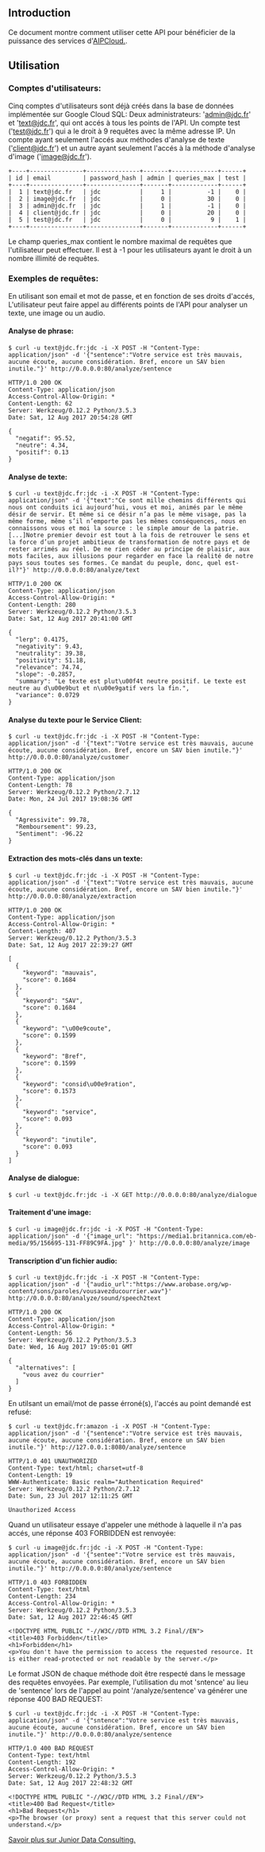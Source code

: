 
## Introduction

Ce document montre comment utiliser cette API pour bénéficier de la puissance des services d'[AIPCloud.](http://juniordataconsulting.com/aipcloud/).


## Utilisation

### Comptes d'utilisateurs:

Cinq comptes d'utilisateurs sont déjà créés dans la base de données implémentée sur Google Cloud SQL:
Deux administrateurs: 'admin@jdc.fr' et 'text@jdc.fr', qui ont accés à tous les points de l'API.
Un compte test ('test@jdc.fr') qui a le droit à 9 requêtes avec la même adresse IP.
Un compte ayant seulement l'accés aux méthodes d'analyse de texte ('client@jdc.fr') et un autre ayant seulement l'accés à la méthode d'analyse d'image ('image@jdc.fr').

    +----+---------------+---------------+-------+-------------+------+
    | id | email         | password_hash | admin | queries_max | test |
    +----+---------------+---------------+-------+-------------+------+
    |  1 | text@jdc.fr   | jdc           |     1 |          -1 |    0 |
    |  2 | image@jdc.fr  | jdc           |     0 |          30 |    0 |
    |  3 | admin@jdc.fr  | jdc           |     1 |          -1 |    0 |
    |  4 | client@jdc.fr | jdc           |     0 |          20 |    0 |
    |  5 | test@jdc.fr   | jdc           |     0 |           9 |    1 |
    +----+---------------+---------------+-------+-------------+------+

Le champ queries_max contient le nombre maximal de requêtes que l'utilisateur peut effectuer. Il est à -1 pour les utilisateurs ayant le droit à un nombre illimité de requêtes.


### Exemples de requêtes:

En utilisant son email et mot de passe, et en fonction de ses droits d'accés, L'utilisateur peut faire appel au différents points de l'API pour analyser un texte, une image ou un audio.

#### Analyse de phrase:

    $ curl -u text@jdc.fr:jdc -i -X POST -H "Content-Type: application/json" -d '{"sentence":"Votre service est très mauvais, aucune écoute, aucune considération. Bref, encore un SAV bien inutile."}' http://0.0.0.0:80/analyze/sentence

    HTTP/1.0 200 OK
    Content-Type: application/json
    Access-Control-Allow-Origin: *
    Content-Length: 62
    Server: Werkzeug/0.12.2 Python/3.5.3
    Date: Sat, 12 Aug 2017 20:54:28 GMT

    {
      "negatif": 95.52,
      "neutre": 4.34,
      "positif": 0.13
    }

#### Analyse de texte:

    $ curl -u text@jdc.fr:jdc -i -X POST -H "Content-Type: application/json" -d '{"text":"Ce sont mille chemins différents qui nous ont conduits ici aujourd’hui, vous et moi, animés par le même désir de servir. Et même si ce désir n’a pas le même visage, pas la même forme, même s’il n’emporte pas les mêmes conséquences, nous en connaissons vous et moi la source : le simple amour de la patrie.[...]Notre premier devoir est tout à la fois de retrouver le sens et la force d’un projet ambitieux de transformation de notre pays et de rester arrimés au réel. De ne rien céder au principe de plaisir, aux mots faciles, aux illusions pour regarder en face la réalité de notre pays sous toutes ses formes. Ce mandat du peuple, donc, quel est-il?"}' http://0.0.0.0:80/analyze/text

    HTTP/1.0 200 OK
    Content-Type: application/json
    Access-Control-Allow-Origin: *
    Content-Length: 280
    Server: Werkzeug/0.12.2 Python/3.5.3
    Date: Sat, 12 Aug 2017 20:41:00 GMT

    {
      "lerp": 0.4175,
      "negativity": 9.43,
      "neutrality": 39.38,
      "positivity": 51.18,
      "relevance": 74.74,
      "slope": -0.2857,
      "summary": "Le texte est plut\u00f4t neutre positif. Le texte est neutre au d\u00e9but et n\u00e9gatif vers la fin.",
      "variance": 0.0729
    }

#### Analyse du texte pour le Service Client:

    $ curl -u text@jdc.fr:jdc -i -X POST -H "Content-Type: application/json" -d '{"text":"Votre service est très mauvais, aucune écoute, aucune considération. Bref, encore un SAV bien inutile."}' http://0.0.0.0:80/analyze/customer

    HTTP/1.0 200 OK
    Content-Type: application/json
    Content-Length: 78
    Server: Werkzeug/0.12.2 Python/2.7.12
    Date: Mon, 24 Jul 2017 19:08:36 GMT

    {
      "Agressivite": 99.78,
      "Remboursement": 99.23,
      "Sentiment": -96.22
    }

#### Extraction des mots-clés dans un texte:

    $ curl -u text@jdc.fr:jdc -i -X POST -H "Content-Type: application/json" -d '{"text":"Votre service est très mauvais, aucune écoute, aucune considération. Bref, encore un SAV bien inutile."}' http://0.0.0.0:80/analyze/extraction

    HTTP/1.0 200 OK
    Content-Type: application/json
    Access-Control-Allow-Origin: *
    Content-Length: 407
    Server: Werkzeug/0.12.2 Python/3.5.3
    Date: Sat, 12 Aug 2017 22:39:27 GMT

    [
      {
        "keyword": "mauvais",
        "score": 0.1684
      },
      {
        "keyword": "SAV",
        "score": 0.1684
      },
      {
        "keyword": "\u00e9coute",
        "score": 0.1599
      },
      {
        "keyword": "Bref",
        "score": 0.1599
      },
      {
        "keyword": "consid\u00e9ration",
        "score": 0.1573
      },
      {
        "keyword": "service",
        "score": 0.093
      },
      {
        "keyword": "inutile",
        "score": 0.093
      }
    ]

#### Analyse de dialogue:

    $ curl -u text@jdc.fr:jdc -i -X GET http://0.0.0.0:80/analyze/dialogue


#### Traitement d'une image:

    $ curl -u image@jdc.fr:jdc -i -X POST -H "Content-Type: application/json" -d '{"image_url": "https://media1.britannica.com/eb-media/95/156695-131-FF89C9FA.jpg" }' http://0.0.0.0:80/analyze/image


#### Transcription d'un fichier audio:

    $ curl -u text@jdc.fr:jdc -i -X POST -H "Content-Type: application/json" -d '{"audio_url":"https://www.arobase.org/wp-content/sons/paroles/vousavezducourrier.wav"}' http://0.0.0.0:80/analyze/sound/speech2text

    HTTP/1.0 200 OK
    Content-Type: application/json
    Access-Control-Allow-Origin: *
    Content-Length: 56
    Server: Werkzeug/0.12.2 Python/3.5.3
    Date: Wed, 16 Aug 2017 19:05:01 GMT

    {
      "alternatives": [
        "vous avez du courrier"
      ]
    }

En utilsant un email/mot de passe érroné(s), l'accés au point demandé est refusé:

    $ curl -u text@jdc.fr:amazon -i -X POST -H "Content-Type: application/json" -d '{"sentence":"Votre service est très mauvais, aucune écoute, aucune considération. Bref, encore un SAV bien inutile."}' http://127.0.0.1:8080/analyze/sentence

    HTTP/1.0 401 UNAUTHORIZED
    Content-Type: text/html; charset=utf-8
    Content-Length: 19
    WWW-Authenticate: Basic realm="Authentication Required"
    Server: Werkzeug/0.12.2 Python/2.7.12
    Date: Sun, 23 Jul 2017 12:11:25 GMT

    Unauthorized Access


Quand un utilisateur essaye d'appeler une méthode à laquelle il n'a pas accés, une réponse 403 FORBIDDEN est renvoyée:

    $ curl -u image@jdc.fr:jdc -i -X POST -H "Content-Type: application/json" -d '{"sentee":"Votre service est très mauvais, aucune écoute, aucune considération. Bref, encore un SAV bien inutile."}' http://0.0.0.0:80/analyze/sentence

    HTTP/1.0 403 FORBIDDEN
    Content-Type: text/html
    Content-Length: 234
    Access-Control-Allow-Origin: *
    Server: Werkzeug/0.12.2 Python/3.5.3
    Date: Sat, 12 Aug 2017 22:46:45 GMT

    <!DOCTYPE HTML PUBLIC "-//W3C//DTD HTML 3.2 Final//EN">
    <title>403 Forbidden</title>
    <h1>Forbidden</h1>
    <p>You don't have the permission to access the requested resource. It is either read-protected or not readable by the server.</p>


Le format JSON de chaque méthode doit être respecté dans le message des requêtes envoyées. Par exemple, l'utilisation du mot 'sntence' au lieu de 'sentence' lors de l'appel au point '/analyze/sentence' va générer une réponse 400 BAD REQUEST:

    $ curl -u text@jdc.fr:jdc -i -X POST -H "Content-Type: application/json" -d '{"sntence":"Votre service est très mauvais, aucune écoute, aucune considération. Bref, encore un SAV bien inutile."}' http://0.0.0.0:80/analyze/sentence

    HTTP/1.0 400 BAD REQUEST
    Content-Type: text/html
    Content-Length: 192
    Access-Control-Allow-Origin: *
    Server: Werkzeug/0.12.2 Python/3.5.3
    Date: Sat, 12 Aug 2017 22:48:32 GMT

    <!DOCTYPE HTML PUBLIC "-//W3C//DTD HTML 3.2 Final//EN">
    <title>400 Bad Request</title>
    <h1>Bad Request</h1>
    <p>The browser (or proxy) sent a request that this server could not understand.</p>


[Savoir plus sur Junior Data Consulting.](http://juniordataconsulting.com/)

